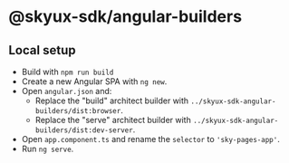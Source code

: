 # @skyux-sdk/angular-builders

## Local setup

- Build with `npm run build`
- Create a new Angular SPA with `ng new`.
- Open `angular.json` and:
  - Replace the "build" architect builder with `../skyux-sdk-angular-builders/dist:browser`.
  - Replace the "serve" architect builder with `../skyux-sdk-angular-builders/dist:dev-server`.
- Open `app.component.ts` and rename the `selector` to `'sky-pages-app'`.
- Run `ng serve`.